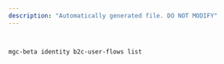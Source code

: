 ```yaml
---
description: "Automatically generated file. DO NOT MODIFY"
---
```


```bash


mgc-beta identity b2c-user-flows list

```